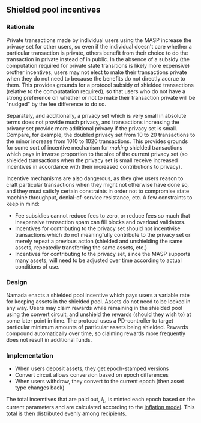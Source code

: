 ## Shielded pool incentives

### Rationale

Private transactions made by individual users using the MASP increase the privacy set for other users, so even if the individual doesn't care whether a particular transaction is private, others benefit from their choice to do the transaction in private instead of in public. In the absence of a subsidy (the computation required for private state transitions is likely more expensive) orother incentives, users may not elect to make their transactions private when they do not need to because the benefits do not directly accrue to them. This provides grounds for a protocol subsidy of shielded transactions (relative to the computatation required), so that users who do not have a strong preference on whether or not to make their transaction private will be "nudged" by the fee difference to do so.

Separately, and additionally, a privacy set which is very small in absolute terms does not provide much privacy, and transactions increasing the privacy set provide more additional privacy if the privacy set is small. Compare, for example, the doubled privacy set from 10 to 20 transactions to the minor increase from 1010 to 1020 transactions. This provides grounds for some sort of incentive mechanism for _making_ shielded transactions which pays in inverse proportion to the size of the current privacy set (so shielded transactions when the privacy set is small receive increased incentives in accordance with their increased contributions to privacy).

Incentive mechanisms are also dangerous, as they give users reason to craft particular transactions when they might not otherwise have done so, and they must satisfy certain constraints in order not to compromise state machine throughput, denial-of-service resistance, etc. A few constraints to keep in mind:

- Fee subsidies cannot reduce fees to zero, or reduce fees so much that inexpensive transaction spam can fill blocks and overload validators.
- Incentives for contributing to the privacy set should not incentivise transactions which do not meaningfully contribute to the privacy set or merely repeat a previous action (shielded and unshielding the same assets, repeatedly transferring the same assets, etc.)
- Incentives for contributing to the privacy set, since the MASP supports many assets, will need to be adjusted over time according to actual conditions of use.

### Design

Namada enacts a shielded pool incentive which pays users a variable rate for keeping assets in the shielded pool. Assets do not need to be locked in any way. Users may claim rewards while remaining in the shielded pool using the convert circuit, and unshield the rewards (should they wish to) at some later point in time. The protocol uses a PD-controller to target particular minimum amounts of particular assets being shielded. Rewards compound automatically over time, so claiming rewards more frequently does not result in additional funds.

### Implementation

- When users deposit assets, they get epoch-stamped versions
- Convert circuit allows conversion based on epoch differences
- When users withdraw, they convert to the current epoch (then asset type changes back)

The total incemtives that are paid out, $I_L$, is minted each epoch based on the current parameters and are calculated according to the [inflation model](./inflation-system.md). This total is then distributed evenly among recipients. 